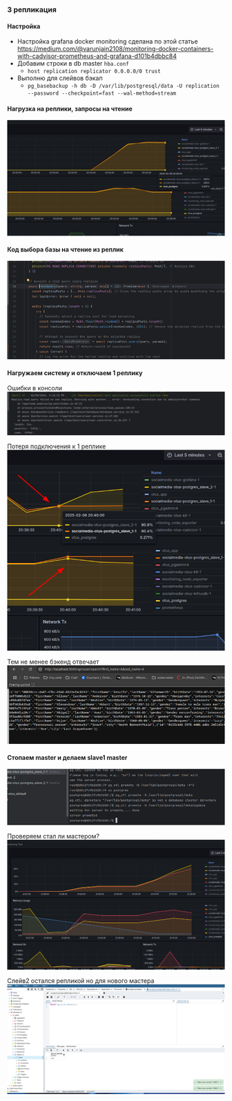 ### 3 репликация

#### Настройка
* Настройка grafana docker monitoring сделана по этой статье https://medium.com/@varunjain2108/monitoring-docker-containers-with-cadvisor-prometheus-and-grafana-d101b4dbbc84
* Добавим строки в db master `hba.conf`
  * `host replication replicator 0.0.0.0/0 trust`
* Выполню для слейвов бэкап 
  * `pg_basebackup -h db -D /var/lib/postgresql/data -U replication --password --checkpoint=fast --wal-method=stream`

#### Нагрузка на реплики, запросы на чтение
![Нагрузка на реплики](./1.png)
#### Код выбора базы на чтение из реплик
![Нагрузка на реплики](./2.png)

#### Нагружаем систему и отключаем 1 реплику
Ошибки в консоли
![Ошибка выбора реплики](3.png)

Потеря подключения к 1 реплике
![4.png](4.png)

Тем не менее бэкенд отвечает
![img.png](img.png)

#### Стопаем master и делаем slave1 master 
![img_1.png](img_1.png)

Проверяем стал ли мастером?
![Стал](2025-02-06_21-32.png)

Слейв2 остался репликой но для нового мастера
![Репликация продолжилась](2025-02-06_21-33.png)

